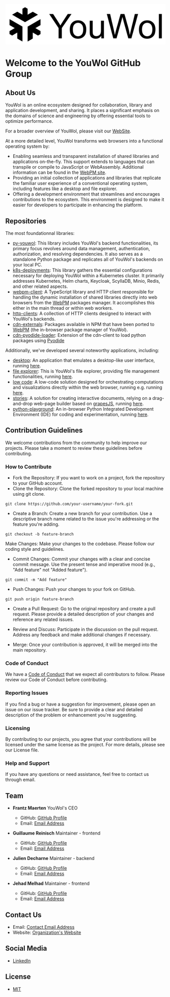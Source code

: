 ![Youwol log](https://raw.githubusercontent.com/youwol/.github/main/profile/logo_name.png)

# Welcome to the YouWol GitHub Group

## About Us
YouWol is an online ecosystem designed for collaboration, library and application development,
and sharing.
It places a significant emphasis on the domains of science and engineering by offering
essential tools to optimize performance.

For a broader overview of YouWol, please visit our [WebSite](https://www.youwol.com/).

At a more detailed level, YouWol transforms web browsers into a functional operating system by:
*  Enabling seamless and transparent installation of shared libraries and applications on-the-fly.
This support extends to languages that can transpile or compile to JavaScript or WebAssembly.
Additional information can be found in the [WebPM site](https://webpm.org).
*  Providing an initial collection of applications and libraries that replicate the familiar user
experience of a conventional operating system, including features like a desktop and file explorer.
*  Offering a development environment that streamlines and encourages contributions to the ecosystem. 
This environment is designed to make it easier for developers to participate in enhancing the platform.

## Repositories

The most foundationnal libraries:
-  [py-youwol](https://github.com/youwol/py-youwol): 
   This library includes YouWol's backend functionalities,
   its primary focus revolves around data management, authentication, authorization, and resolving dependencies.
   It also serves as a standalone Python package and replicates all of YouWol's backends on your local PC. 
-  [k8s-deployments](https://github.com/youwol/k8s-deployments):
   This library gathers the essential configurations necessary for deploying YouWol within a 
   Kubernetes cluster. It primarily addresses Kubernetes, Helm charts, Keycloak, ScyllaDB, Minio, 
   Redis, and other related aspects.
-  [webpm-client](https://github.com/youwol/webpm-client):
   A TypeScript library and HTTP client responsible for handling the dynamic installation of 
   shared libraries directly into web browsers from the [WebPM](https://webpm.org) packages manager. 
   It accomplishes this either in the main thread or within web workers.
-  [http-clients](https://github.com/youwol/http-clients):
   A collection of HTTP clients designed to interact with YouWol's backends.
-  [cdn-externals](https://github.com/youwol/cdn-externals): 
   Packages available in NPM that have been ported to  [WebPM](https://webpm.org) (the in-browser package manager of YouWol).
-  [cdn-pyodide-loader](https://github.com/youwol/cdn-pyodide-loader): 
   Extension of the cdn-client to load python packages using [Pyodide](https://pyodide.org/en/stable/)

Additionally, we've developed several noteworthy applications, including:
-  [desktop](https://github.com/youwol/platform):
   An application that emulates a desktop-like user interface, 
   running [here](https://platform.youwol.com/applications/@youwol/platform/latest).
-  [file explorer](https://github.com/youwol/explorer):
   This is YouWol's file explorer, providing file management functionalities, 
   running [here](https://platform.youwol.com/applications/@youwol/explorer/latest).
-  [low code](https://github.com/youwol/vsf-notebook):
   A low-code solution designed for orchestrating computations and visualizations directly within the web browser,
   running e.g. running [here](https://platform.youwol.com/applications/@youwol/vsf-notebook/latest?&id=NDQ5NjQyMmMtY2MzYi00ZDg5LTgzNjctMjVhZTZiMDU5ZTY0).
-  [stories](https://github.com/youwol/stories):
   A solution for creating interactive documents, relying on a drag-and-drop web-page builder
based on [grapesJS](https://grapesjs.com/), running [here](https://platform.youwol.com/applications/@youwol/stories/latest).
-  [python-playground](https://github.com/youwol/python-playground):
   An in-browser Python Integrated Development Environment (IDE) for coding and experimentation,
   running [here](https://platform.youwol.com/applications/@youwol/python-playground/latest).


## Contribution Guidelines

We welcome contributions from the community to help improve our projects. Please take a moment to review these guidelines before contributing.

### How to Contribute
-  Fork the Repository: If you want to work on a project, fork the repository to your GitHub account.
-  Clone the Repository: Clone the forked repository to your local machine using git clone.

```
git clone https://github.com/your-username/your-fork.git
```
-  Create a Branch: Create a new branch for your contribution. Use a descriptive branch name related to the issue you're addressing or the feature you're adding.

```
git checkout -b feature-branch
```
Make Changes: Make your changes to the codebase. Please follow our coding style and guidelines.

-  Commit Changes: Commit your changes with a clear and concise commit message. Use the present tense and imperative mood (e.g., "Add feature" not "Added feature").
```
git commit -m "Add feature"
```
-  Push Changes: Push your changes to your fork on GitHub.
```
git push origin feature-branch
```
-  Create a Pull Request: Go to the original repository and create a pull request. Please provide a detailed description of your changes and reference any related issues.

-  Review and Discuss: Participate in the discussion on the pull request. Address any feedback and make additional changes if necessary.

-  Merge: Once your contribution is approved, it will be merged into the main repository.

### Code of Conduct
We have a [Code of Conduct](https://github.com/youwol/.github/blob/main/profile/CODE_OF_CONDUCT.md) that we expect all contributors to follow. 
Please review our Code of Conduct before contributing.


### Reporting Issues
If you find a bug or have a suggestion for improvement, please open an issue on our issue tracker. Be sure to provide a clear and detailed description of the problem or enhancement you're suggesting.

### Licensing
By contributing to our projects, you agree that your contributions will be licensed under the same license as the project. For more details, please see our License file.

### Help and Support
If you have any questions or need assistance, feel free to contact us through email.

## Team

- **Frantz Maerten** YouWol's CEO
    - GitHub: [GitHub Profile](https://github.com/xaliphostes)
    - Email: [Email Address](fmaerten@youwol.com)

- **Guillaume Reinisch** Maintainer - frontend
    - GitHub: [GitHub Profile](https://github.com/youwol-guillaume)
    - Email: [Email Address](greinisch@youwol.com)

- **Julien Decharne** Maintainer - backend
    - GitHub: [GitHub Profile](https://github.com/youwol-jdecharne)
    - Email: [Email Address](jdecharne@youwol.com)

- **Jehad Melhad** Maintainer - frontend
    - GitHub: [GitHub Profile](https://github.com/jehadmelad)
    - Email: [Email Address](jmelad@youwol.com)

## Contact Us


- Email: [Contact Email Address](greinisch@youwol.com)
- Website: [Organization's Website](https://youwol.com)

## Social Media

- [LinkedIn](https://www.linkedin.com/company/youwol/)

## License

- [MIT](https://spdx.org/licenses/MIT.html)

<!--
## Events and News

[Share information about upcoming events, webinars, or conferences related to your organization. Also, link to any blog posts or news articles featuring your projects.]

- [Event Title](Link to Event Details): Date and description of the event.
- [Blog Post Title](Link to Blog Post): Summary of the blog post.
-->

